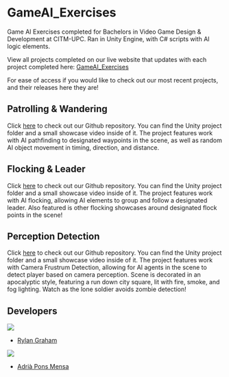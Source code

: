 # GameAI_Exercises
Game AI Exercises completed for Bachelors in Video Game Design &amp; Development at CITM-UPC. Ran in Unity Engine, with C# scripts with AI logic elements. 

View all projects completed on our live website that updates with each project completed here: [GameAI_Exercises](https://rylanjgraham.github.io/GameAI_Exercises/)

For ease of access if you would like to check out our most recent projects, and their releases here they are!

## Patrolling & Wandering
Click [here](https://github.com/AdriaPm/GameAI_Excercise01_Patrol-Wander) to check out our Github repository. You can find the Unity project folder and a small showcase video inside of it. The project features work with AI pathfinding to designated waypoints in the scene, as well as random AI object movement in timing, direction, and distance.  

## Flocking & Leader
Click [here](https://github.com/RylanJGraham/GameAI_Exercise02_Flocking) to check out our Github repository. You can find the Unity project folder and a small showcase video inside of it. The project features work with AI flocking, allowing AI elements to group and follow a designated leader. Also featured is other flocking showcases around designated flock points in the scene!

## Perception Detection
Click [here](https://github.com/RylanJGraham/Game-AI-Exercise_3-Perception) to check out our Github repository. You can find the Unity project folder and a small showcase video inside of it. The project features work with Camera Frustrum Detection, allowing for AI agents in the scene to detect player based on camera perception. Scene is decorated in an apocalyptic style, featuring a run down city square, lit with fire, smoke, and fog lighting. Watch as the lone soldier avoids zombie detection!

## Developers
![](https://raw.githubusercontent.com/Historn/PinBall_Game/master/TeamPhotos/rylangraham.jpg)
 - [Rylan Graham](https://github.com/RylanJGraham)

 ![](https://raw.githubusercontent.com/Historn/PinBall_Game/master/TeamPhotos/adriapons.jpg)
 - [Adrià Pons Mensa](https://github.com/AdriaPm)

